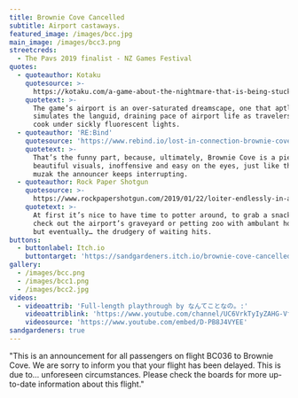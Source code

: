 ```yaml
---
title: Brownie Cove Cancelled
subtitle: Airport castaways.
featured_image: /images/bcc.jpg
main_image: /images/bcc3.png
streetcreds:
  - The Pavs 2019 finalist - NZ Games Festival
quotes:
  - quoteauthor: Kotaku
    quotesource: >-
      https://kotaku.com/a-game-about-the-nightmare-that-is-being-stuck-in-an-ai-1831969950
    quotetext: >-
      The game’s airport is an over-saturated dreamscape, one that aptly
      simulates the languid, draining pace of airport life as travelers slowly
      cook under sickly fluorescent lights.
  - quoteauthor: 'RE:Bind'
    quotesource: 'https://www.rebind.io/lost-in-connection-brownie-cove-canceled-2045/'
    quotetext: >-
      That’s the funny part, because, ultimately, Brownie Cove is a piece with
      beautiful visuals, inoffensive and easy on the eyes, just like the catchy
      muzak the announcer keeps interrupting.
  - quoteauthor: Rock Paper Shotgun
    quotesource: >-
      https://www.rockpapershotgun.com/2019/01/22/loiter-endlessly-in-an-airport-in-brownie-cove-cancelled/
    quotetext: >-
      At first it’s nice to have time to potter around, to grab a snack and
      check out the airport’s graveyard or petting zoo with ambulant hoverfish,
      but eventually… the drudgery of waiting hits.
buttons:
  - buttonlabel: Itch.io
    buttontarget: 'https://sandgardeners.itch.io/brownie-cove-cancelled'
gallery:
  - /images/bcc.png
  - /images/bcc1.png
  - /images/bcc2.jpg
videos:
  - videoattrib: 'Full-length playthrough by なんてことなの。:'
    videoattriblink: 'https://www.youtube.com/channel/UC6VrkTyIyZAHG-Vfd6IjAcg'
    videosource: 'https://www.youtube.com/embed/D-PB8J4VYEE'
sandgardeners: true
---
```

"This is an announcement for all passengers on flight BC036 to Brownie Cove. We are sorry to inform you that your flight has been delayed. This is due to… unforeseen circumstances. Please check the boards for more up-to-date information about this flight."  
